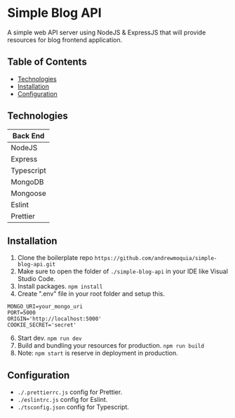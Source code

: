 # Simple Blog API
A simple web API server using NodeJS & ExpressJS that will provide resources for blog frontend application. 

## Table of Contents
* [Technologies](#technologies)
* [Installation](#installation)
* [Configuration](#configuration)

## Technologies
|  Back End   |
| ------------|
| NodeJS      |
| Express     | 
| Typescript  |
| MongoDB     |
| Mongoose    |
| Eslint      | 
| Prettier    |

## Installation
1. Clone the boilerplate repo
`https://github.com/andrewmoquia/simple-blog-api.git`
2. Make sure to open the folder of `./simple-blog-api` in your IDE like Visual Studio Code.
3. Install packages.
`npm install`
4. Create ".env" file in your root folder and setup this.
```
MONGO_URI=your_mongo_uri
PORT=5000
ORIGIN='http://localhost:5000'
COOKIE_SECRET='secret'
```
6. Start dev.
`npm run dev`
7. Build and bundling your resources for production.
`npm run build`
8. Note: `npm start` is reserve in deployment in production.

## Configuration
- `./.prettierrc.js` config for Prettier.
- `./eslintrc.js` config for Eslint.
- `./tsconfig.json` config for Typescript.
